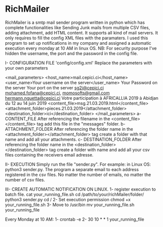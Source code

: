# RichMailer
RichMailer is a smtp mail sender program written in python which has complete functionalities like Sending Junk mails from multiple CSV files, adding attachment, add HTML content. It supports all kind of mail servers. It only requires to fill the config XML files with the paramaters. 
I used this program to set up notifications in my company and assigned a automatic execution every monday at 10 AM in linux OS.
NB: For security purpose I've hidden the username, the port and the password in the config file.

I- CONFIGURATION FILE 'config/config.xml'
Replace the parameters with your own parameters
<?xml version="1.0" encoding="UTF-8"?>
<mail_parameters>
   <host_name>mail.cepici.ci</host_name>
   <user_name>Your username on the server</user_name>
   <password>Your Password on the server</password>
   <port>Your port on the server</port>
   <from>sg2i@cepici.ci</from>
   <cc>mohamed.fofana@cepici.ci, momosofts@gmail.com</cc>
   <bcc>hermann.nguetta@cepici.ci</bcc>
   <subject>Votre participation à AFRICALLIA 2019 à Abidjan du 12 au 14 juin 2019</subject>
   <content_file>msg.21.03.2019.html</content_file>
   <attachment_folder>pieces.21.03.2019</attachment_folder>
   <destination_folder>ici</destination_folder>
</mail_parameters>
   a- CONTENT_FILE
      After referencing the filename in the <content_file></content_file> tag add this file in the "messages" folder.
   b- ATTACHMENT_FOLDER
      After referencing the folder name in the <attachment_folder></attachment_folder> tag create a folder with that name and add all your attachments.
   c- DESTINATION_FOLDER
      After referencing the folder name in the <destination_folder></destination_folder> tag create a folder with name and add all your csv files containing the receivers email adresse.
      
 II- EXECUTION
 Simply run the file "sender.py". For example: in Linux OS: python3 sender.py.
 The program a separate email to each address registered in the csv files. No matter the number of emails, no matter the number of csv files.
 
 III- CREATE AUTOMATIC NOTIFICATION ON LINUX. 
 1- register execution to batch file.
 cat your_running_file.sh
 cd /path/to/your/richMailer/folder/
 python3 sender.py
 cd /
 2- Set execution permission 
 chmod +x your_running_file.sh
 3- Move to /usr/bin 
 mv your_running_file.sh your_running_file
 
 Every Monday at 10 AM:
 1- crontab -e
 2- 30 10 * * 1 your_running_file

 
